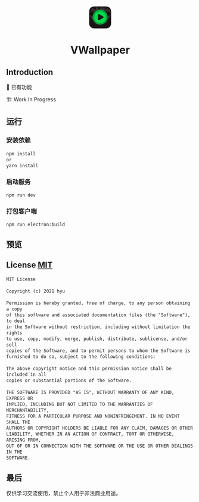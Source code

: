 <p align="center">
  <img width="64" align="center" src="./doc/logo.png">
</p>
<h1 align="center">
  VWallpaper
</h1>

## Introduction


🎨 已有功能


🏗 Work In Progress


## 运行

### 安装依赖

```
npm install
or
yarn install
```

### 启动服务

```
npm run dev
```

### 打包客户端

```
npm run electron:build
```

## 预览


## License [MIT](/LICENSE)
```
MIT License

Copyright (c) 2021 hyu

Permission is hereby granted, free of charge, to any person obtaining a copy
of this software and associated documentation files (the "Software"), to deal
in the Software without restriction, including without limitation the rights
to use, copy, modify, merge, publish, distribute, sublicense, and/or sell
copies of the Software, and to permit persons to whom the Software is
furnished to do so, subject to the following conditions:

The above copyright notice and this permission notice shall be included in all
copies or substantial portions of the Software.

THE SOFTWARE IS PROVIDED "AS IS", WITHOUT WARRANTY OF ANY KIND, EXPRESS OR
IMPLIED, INCLUDING BUT NOT LIMITED TO THE WARRANTIES OF MERCHANTABILITY,
FITNESS FOR A PARTICULAR PURPOSE AND NONINFRINGEMENT. IN NO EVENT SHALL THE
AUTHORS OR COPYRIGHT HOLDERS BE LIABLE FOR ANY CLAIM, DAMAGES OR OTHER
LIABILITY, WHETHER IN AN ACTION OF CONTRACT, TORT OR OTHERWISE, ARISING FROM,
OUT OF OR IN CONNECTION WITH THE SOFTWARE OR THE USE OR OTHER DEALINGS IN THE
SOFTWARE.
```

## 最后

仅供学习交流使用，禁止个人用于非法商业用途。
